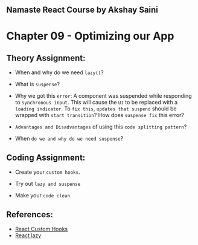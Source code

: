  ## Namaste React Course by Akshay Saini

# Chapter 09 - Optimizing our App

## Theory Assignment:

- When and why do we need `lazy()`?

- What is `suspense`?

- Why we got this `error`: A component was suspended while responding to `synchronous input`. This will cause the `UI` to be replaced with a `loading indicator`. To `fix this`, `updates that suspend` should be wrapped with `start transition`? How does `suspense fix` this error?

- `Advantages and Disadvantages` of using this `code splitting pattern`?

- When `do we and why do we need suspense`?

## Coding Assignment:

- Create your `custom hooks`.

- Try out `lazy and suspense`

- Make your `code clean`.

## References:

- [React Custom Hooks](https://reactjs.org/docs/hooks-custom.html)
- [React lazy](https://beta.reactjs.org/reference/react/lazy)

